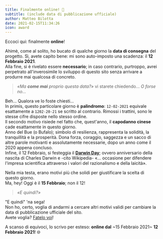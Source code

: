 ```yaml
---
title: Finalmente online! 🎉
subtitle: (include data di pubblicazione ufficiale)
author: Matteo Bilotta
date: 2021-02-15T11:34:26
icon: award
---
```


Eccoci qui: finalmente **online**!

Ahimè, come al solito, ho bucato di qualche giorno la **data di consegna** del progetto.
Sì, avete capito bene: mi sono auto-imposto una scadenza: il **12 Febbraio 2021**.  
Alla fine, si è rivelato essere **necessario**; in caso contrario,
purtroppo, avrei perpetrato all'inverosimile lo sviluppo di
questo sito senza arrivare a produrre mai qualcosa di concreto.

> *«Ma **come mai** proprio questa data?»*  vi starete chiedendo... *O forse no...*

Beh... Qualora ve lo foste chiesti...  
In primis, questo particolare giorno è **palindromo**:
`12-02-2021` equivale esattamente a `1202-20-21` se scritto al contrario.
Rimossi i trattini, sono le stesse cifre disposte nello stesso ordine.  
Il secondo motivo risiede nel fatto che, quest'anno, il **capodanno cinese** cade esattamente in questo giorno.  
Anno del Bue (o Bufalo); simbolo di resilienza, rappresenta la solidità, la tranquillità e la prosperità.
Dona forza, coraggio, saggezza e un sacco di altre parole motivanti e
assolutamente necessarie, dopo un anno come il 2020 appena concluso.  
Infine, il 12 Febbraio, si festeggia il [**Darwin Day**](https://it.wikipedia.org/wiki/Giorno_di_Darwin);
ovvero anniversario della nascita di Charles Darwin e -cito Wikipedia- «... occasione per difendere
l'impresa scientifica attraverso i valori del razionalismo e della laicità».

Nella mia testa, erano motivi più che solidi per giustificare la scelta di questo giorno.  
Ma, hey! Oggi è il **15 Febbraio**; non il 12!

> *«E quindi?»*

"E quindi" 'na sega!  
Non ho, certo, voglia di andarmi a cercare altri motivi validi
per cambiare la data di pubblicazione ufficiale del sito.  
Avete voglia? [Fatelo voi](https://it.wikipedia.org/wiki/15_febbraio)!

A scanso di equivoci, lo scrivo per esteso: **online dal** ~15 Febbraio 2021~ **12 Febbraio 2021**! 🌐

